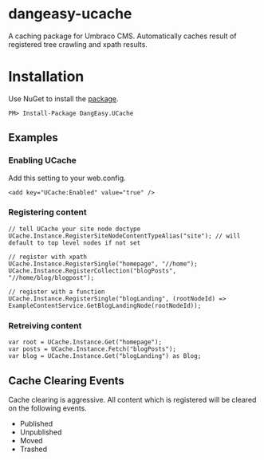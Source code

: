 # dangeasy-ucache

A caching package for Umbraco CMS. Automatically caches result of registered tree crawling and xpath results.

# Installation
Use NuGet to install the [package](https://www.nuget.org/packages/DangEasy.UCache/).
```
PM> Install-Package DangEasy.UCache
```

## Examples
### Enabling UCache
Add this setting to your web.config.
```
<add key="UCache:Enabled" value="true" />
```

### Registering content
```
// tell UCache your site node doctype
UCache.Instance.RegisterSiteNodeContentTypeAlias("site"); // will default to top level nodes if not set

// register with xpath
UCache.Instance.RegisterSingle("homepage", "//home");
UCache.Instance.RegisterCollection("blogPosts", "//home/blog/blogpost");

// register with a function
UCache.Instance.RegisterSingle("blogLanding", (rootNodeId) => ExampleContentService.GetBlogLandingNode(rootNodeId));
```

### Retreiving content
```
var root = UCache.Instance.Get("homepage"); 
var posts = UCache.Instance.Fetch("blogPosts");
var blog = UCache.Instance.Get("blogLanding") as Blog;
```

## Cache Clearing Events
Cache clearing is aggressive. All content which is registered will be cleared on the following events. 
- Published
- Unpublished
- Moved
- Trashed
